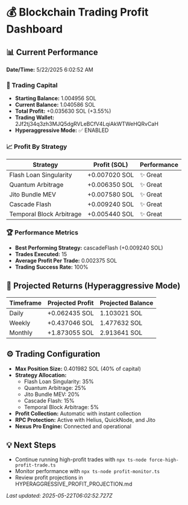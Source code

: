 # 💰 Blockchain Trading Profit Dashboard

## 📊 Current Performance
**Date/Time:** 5/22/2025 6:02:52 AM

### 💼 Trading Capital
- **Starting Balance:** 1.004956 SOL
- **Current Balance:** 1.040586 SOL
- **Total Profit:** +0.035630 SOL (+3.55%)
- **Trading Wallet:** 2Jf2tj34q3zh3MJQ5dgRVLeBCfV4LqiAkWTWeHQRvCaH
- **Hyperaggressive Mode:** ✅ ENABLED

### 📈 Profit By Strategy
| Strategy | Profit (SOL) | Performance |
|----------|--------------|-------------|
| Flash Loan Singularity | +0.007020 SOL | ✨ Great |
| Quantum Arbitrage | +0.006350 SOL | ✨ Great |
| Jito Bundle MEV | +0.007580 SOL | ✨ Great |
| Cascade Flash | +0.009240 SOL | ✨ Great |
| Temporal Block Arbitrage | +0.005440 SOL | ✨ Great |

### 🏆 Performance Metrics
- **Best Performing Strategy:** cascadeFlash (+0.009240 SOL)
- **Trades Executed:** 15
- **Average Profit Per Trade:** 0.002375 SOL
- **Trading Success Rate:** 100%

## 🔮 Projected Returns (Hyperaggressive Mode)
| Timeframe | Projected Profit | Projected Balance |
|-----------|-----------------|-------------------|
| Daily | +0.062435 SOL | 1.103021 SOL |
| Weekly | +0.437046 SOL | 1.477632 SOL |
| Monthly | +1.873055 SOL | 2.913641 SOL |

## ⚙️ Trading Configuration
- **Max Position Size:** 0.401982 SOL (40% of capital)
- **Strategy Allocation:**
  - Flash Loan Singularity: 35%
  - Quantum Arbitrage: 25%
  - Jito Bundle MEV: 20%
  - Cascade Flash: 15%
  - Temporal Block Arbitrage: 5%
- **Profit Collection:** Automatic with instant collection
- **RPC Protection:** Active with Helius, QuickNode, and Jito
- **Nexus Pro Engine:** Connected and operational

## 💡 Next Steps
- Continue running high-profit trades with `npx ts-node force-high-profit-trade.ts`
- Monitor performance with `npx ts-node profit-monitor.ts`
- Review profit projections in HYPERAGGRESSIVE_PROFIT_PROJECTION.md

*Last updated: 2025-05-22T06:02:52.727Z*
